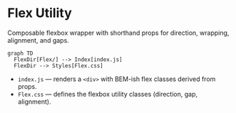 # Flex Utility

Composable flexbox wrapper with shorthand props for direction, wrapping, alignment, and gaps.

```mermaid
graph TD
  FlexDir[Flex/] --> Index[index.js]
  FlexDir --> Styles[Flex.css]
```

- `index.js` — renders a `<div>` with BEM-ish flex classes derived from props.
- `Flex.css` — defines the flexbox utility classes (direction, gap, alignment).
